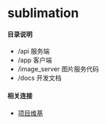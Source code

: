 sublimation
===========

#### 目录说明
  - /api            服务端
  - /app            客户端
  - /image_server   图片服务代码
  - /docs           开发文档

#### 相关连接

 - [项目维基](https://github.com/lextel/sublimation/wiki/%E7%BB%B4%E5%9F%BA)
